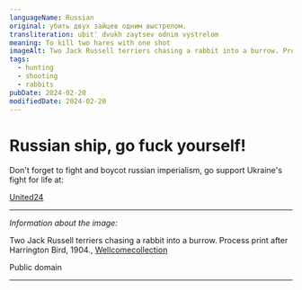 ```yaml
---
languageName: Russian
original: убить двух зайцев одним выстрелом.
transliteration: ubit' dvukh zaytsev odnim vystrelom
meaning: To kill two hares with one shot
imageAlt: Two Jack Russell terriers chasing a rabbit into a burrow. Process print after Harrington Bird, 1904.
tags:
  - hunting
  - shooting
  - rabbits
pubDate: 2024-02-20
modifiedDate: 2024-02-20
---
```


# Russian ship, go fuck yourself!

Don't forget to fight and boycot russian imperialism, go support Ukraine's fight for life at:

[United24](https://u24.gov.ua/)

---

_Information about the image:_

Two Jack Russell terriers chasing a rabbit into a burrow. Process print after Harrington Bird, 1904., [Wellcomecollection](https://wellcomecollection.org/works/up3a4yx9)

Public domain

---

